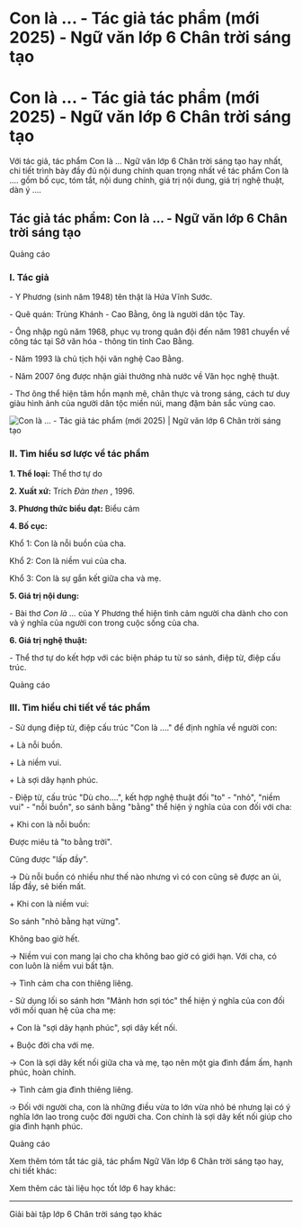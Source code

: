 # Con là ... - Tác giả tác phẩm (mới 2025) - Ngữ văn lớp 6 Chân trời sáng tạo

# Con là ... - Tác giả tác phẩm (mới 2025) - Ngữ văn lớp 6 Chân trời sáng tạo

Với tác giả, tác phẩm Con là ... Ngữ văn lớp 6 Chân trời sáng tạo hay nhất, chi tiết trình bày đầy đủ nội dung chính quan trọng nhất về tác phẩm Con là .... gồm bố cục, tóm tắt, nội dung chính, giá trị nội dung, giá trị nghệ thuật, dàn ý ....

## Tác giả tác phẩm: Con là ... - Ngữ văn lớp 6 Chân trời sáng tạo

Quảng cáo

### **I. Tác giả**

\- Y Phương (sinh năm 1948) tên thật là Hứa Vĩnh Sước.

\- Quê quán: Trùng Khánh - Cao Bằng, ông là người dân tộc Tày.

\- Ông nhập ngũ năm 1968, phục vụ trong quân đội đến năm 1981 chuyển về công tác tại Sở văn hóa - thông tin tỉnh Cao Bằng.

\- Năm 1993 là chủ tịch hội văn nghệ Cao Bằng.

\- Năm 2007 ông được nhận giải thưởng nhà nước về Văn học nghệ thuật.

\- Thơ ông thể hiện tâm hồn mạnh mẽ, chân thực và trong sáng, cách tư duy giàu hình ảnh của người dân tộc miền núi, mang đậm bản sắc vùng cao.

![Con là ... - Tác giả tác phẩm \(mới 2025\) | Ngữ văn lớp 6 Chân trời sáng tạo](https://vietjack.com/soan-van-lop-6-ct/images/tac-gia-tac-pham-con-la-77505.png)

### **II. Tìm hiểu sơ lược về tác phẩm**

**1\. Thể loại:** Thể thơ tự do

**2\. Xuất xứ:** Trích _Đàn then_ , 1996.

**3\. Phương thức biểu đạt:** Biểu cảm

**4\. Bố cục:**

Khổ 1: Con là nỗi buồn của cha.

Khổ 2: Con là niềm vui của cha.

Khổ 3: Con là sự gắn kết giữa cha và mẹ.

**5\. Giá trị nội dung:**

\- Bài thơ _Con là ..._ của Y Phương thể hiện tình cảm người cha dành cho con và ý nghĩa của người con trong cuộc sống của cha. 

**6\. Giá trị nghệ thuật:**

\- Thể thơ tự do kết hợp với các biện pháp tu từ so sánh, điệp từ, điệp cấu trúc.

Quảng cáo

### **III. Tìm hiểu chi tiết về tác phẩm**

\- Sử dụng điệp từ, điệp cấu trúc "Con là ...." để định nghĩa về người con:

\+ Là nỗi buồn.

\+ Là niềm vui.

\+ Là sợi dây hạnh phúc.

\- Điệp từ, cấu trúc "Dù cho....", kết hợp nghệ thuật đối "to" - "nhỏ", "niềm vui" - "nỗi buồn", so sánh bằng "bằng" thể hiện ý nghĩa của con đối với cha:

\+ Khi con là nỗi buồn:

Được miêu tả "to bằng trời".

Cũng được "lấp đầy".

→ Dù nỗi buồn có nhiều như thế nào nhưng vì có con cũng sẽ được an ủi, lấp đầy, sẽ biến mất.

\+ Khi con là niềm vui:

So sánh "nhỏ bằng hạt vừng".

Không bao giờ hết.

→ Niềm vui con mang lại cho cha không bao giờ có giới hạn. Với cha, có con luôn là niềm vui bất tận.

→ Tình cảm cha con thiêng liêng.

\- Sử dụng lối so sánh hơn "Mảnh hơn sợi tóc" thể hiện ý nghĩa của con đối với mối quan hệ của cha mẹ:

\+ Con là "sợi dây hạnh phúc", sợi dây kết nối.

\+ Buộc đời cha với mẹ.

→ Con là sợi dây kết nối giữa cha và mẹ, tạo nên một gia đình đầm ấm, hạnh phúc, hoàn chỉnh.

→ Tình cảm gia đình thiêng liêng.

➩ Đối với người cha, con là những điều vừa to lớn vừa nhỏ bé nhưng lại có ý nghĩa lớn lao trong cuộc đời người cha. Con chính là sợi dây kết nối giúp cho gia đình hạnh phúc.

Quảng cáo

Xem thêm tóm tắt tác giả, tác phẩm Ngữ Văn lớp 6 Chân trời sáng tạo hay, chi tiết khác:

Xem thêm các tài liệu học tốt lớp 6 hay khác:

* * *

Giải bài tập lớp 6 Chân trời sáng tạo khác
